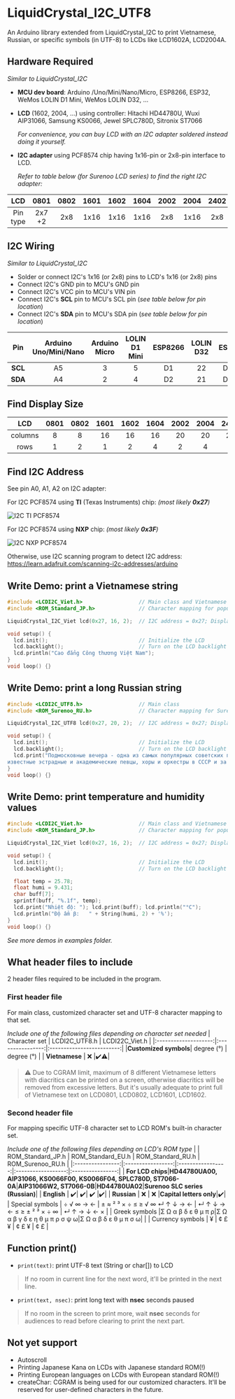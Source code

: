 # LiquidCrystal_I2C_UTF8
An Arduino library extended from LiquidCrystal_I2C to print Vietnamese, Russian, or specific symbols (in UTF-8) to LCDs like LCD1602A, LCD2004A.

## Hardware Required
*Similar to LiquidCrystal_I2C*
- **MCU dev board**: Arduino /Uno/Mini/Nano/Micro, ESP8266, ESP32, WeMos LOLIN D1 Mini, WeMos LOLIN D32, ...
- **LCD** (1602, 2004, ...) using controller:
  Hitachi HD44780U, Wuxi AIP31066, Samsung KS0066, Jewel SPLC780D, Sitronix ST7066

  *For convenience, you can buy LCD with an I2C adapter soldered instead doing it yourself.*
- **I2C adapter** using PCF8574 chip having 1x16-pin or 2x8-pin interface to LCD.

  *Refer to table below (for Surenoo LCD series) to find the right I2C adapter:*

|   LCD  | 0801 | 0802 | 1601 | 1602 | 1604 | 2002 | 2004 | 2402 | 4002 | 4004 |
|:------:|:----:|:----:|:----:|:----:|:----:|:----:|:----:|:----:|:----:|:----:|
|Pin type|2x7 +2|  2x8 | 1x16 | 1x16 | 1x16 | 2x8  | 1x16 |  2x8 |  2x8 |  2x8 |

## I2C Wiring
*Similar to LiquidCrystal_I2C*
- Solder or connect I2C's 1x16 (or 2x8) pins to LCD's 1x16 (or 2x8) pins
- Connect I2C's GND pin to MCU's GND pin
- Connect I2C's VCC pin to MCU's VIN pin
- Connect I2C's **SCL** pin to MCU's SCL pin (*see table below for pin location*)
- Connect I2C's **SDA** pin to MCU's SDA pin (*see table below for pin location*)

|    Pin  | Arduino Uno/Mini/Nano | Arduino Micro | LOLIN D1 Mini | ESP8266 | LOLIN D32 | ESP32 |
|:-------:|:---------------------:|:-------------:|:-------------:|:-------:|:-----:|:-----:|
| **SCL** |           A5          |       3       |        5      |   D1    |  22   |  D22  |
| **SDA** |           A4          |       2       |        4      |   D2    |  21   |  D21  |

## Find Display Size
|  LCD  | 0801 | 0802 | 1601 | 1602 | 1604 | 2002 | 2004 | 2402 | 4002 | 4004 |
|:-----:|:----:|:----:|:----:|:----:|:----:|:----:|:----:|:----:|:----:|:----:|
|columns|   8  |   8  |  16  |  16  |  16  |  20  |  20  |  24  |  40  |  40  |
|  rows |   1  |   2  |   1  |   2  |   4  |   2  |   4  |   2  |   2  |   4  |

## Find I2C Address
See pin A0, A1, A2 on I2C adapter:

For I2C PCF8574 using **TI** (Texas Instruments) chip: *(most likely **0x27**)*

![I2C TI PCF8574](https://lastminuteengineers.com/wp-content/uploads/arduino/I2C-LCD-Address-Selection-Jumper-Table-for-TI.png)

For I2C PCF8574 using **NXP** chip: *(most likely **0x3F**)*

![I2C NXP PCF8574](https://lastminuteengineers.com/wp-content/uploads/arduino/I2C-LCD-Address-Selection-Jumper-Table-for-NXP.png)

Otherwise, use I2C scanning program to detect I2C address:
https://learn.adafruit.com/scanning-i2c-addresses/arduino

## Write Demo: print a Vietnamese string
```C++
#include <LCDI2C_Viet.h>                  // Main class and Vietnamese customized characters
#include <ROM_Standard_JP.h>              // Character mapping for popular LCDs (Japanese ROM)

LiquidCrystal_I2C_Viet lcd(0x27, 16, 2);  // I2C address = 0x27; Display columns = 16, rows = 2

void setup() {
  lcd.init();                             // Initialize the LCD
  lcd.backlight();                        // Turn on the LCD backlight
  lcd.println("Cao đẳng Công thương Việt Nam");
}
void loop() {}
```

## Write Demo: print a long Russian string
```C++
#include <LCDI2C_UTF8.h>                  // Main class
#include <ROM_Surenoo_RU.h>               // Character mapping for Surenoo LCDs (Russian ROM)

LiquidCrystal_I2C_UTF8 lcd(0x27, 20, 2);  // I2C address = 0x27; Display columns = 20, rows = 2

void setup() {
  lcd.init();                             // Initialize the LCD
  lcd.backlight();                        // Turn on the LCD backlight
  lcd.print("Подмосковные вечера - одна из самых популярных советских песен, её исполняли \
известные эстрадные и академические певцы, хоры и оркестры в СССР и за рубежом.", 3);
}
void loop() {}
```

## Write Demo: print temperature and humidity values
```C++
#include <LCDI2C_Viet.h>                  // Main class and Vietnamese customized characters
#include <ROM_Standard_JP.h>              // Character mapping for popular LCDs (Japanese ROM)

LiquidCrystal_I2C_Viet lcd(0x27, 16, 2);  // I2C address = 0x27; Display columns = 16, rows = 2

void setup() {
  lcd.init();                             // Initialize the LCD
  lcd.backlight();                        // Turn on the LCD backlight

  float temp = 25.78;
  float humi = 9.431;
  char buff[7];
  sprintf(buff, "%.1f", temp);
  lcd.print("Nhiệt độ: "); lcd.print(buff); lcd.println("°C");
  lcd.println("Độ ẩm β:   " + String(humi, 2) + '%');
}
void loop() {}
```

*See more demos in examples folder.*

## What header files to include
2 header files required to be included in the program.
### First header file
For main class, customized character set and UTF-8 character mapping to that set.

*Include one of the following files depending on character set needed*
|     Character set    |  LCDI2C_UTF8.h   |       LCDI22C_Viet.h      |
|:--------------------:|:----------------:|:-------------------------:|
|**Customized symbols**|    degree (°)    |         degree (°)        |
|    **Vietnamese**    |        :x:       |:heavy_check_mark::warning:|
> :warning: Due to CGRAM limit, maximum of 8 different Vietnamese letters with diacritics can be printed on a screen, otherwise diacritics will be removed from excessive letters.
> But it's usually adequate to print full of Vietnamese text on LCD0801, LCD0802, LCD1601, LCD1602.

### Second header file
For mapping specific UTF-8 character set to LCD ROM's built-in character set.

*Include one of the following files depending on LCD's ROM type*
|                  | ROM_Standard_JP.h | ROM_Standard_EU.h |  ROM_Standard_RU.h | ROM_Surenoo_RU.h |
|:----------------:|:-----------------:|:-----------------:|:------------------:|:----------------:|
| **For LCD chips**|**HD44780UA00, AIP31066, KS0066F00, KS0066F04, SPLC780D, ST7066-0A**|**AIP31066W2, ST7066-0B**|**HD44780UA02**|**Surenoo SLC series (Russian)**|
|    **English**   | :heavy_check_mark:| :heavy_check_mark:| :heavy_check_mark: |:heavy_check_mark:|
|    **Russian**   |        :x:        |        :x:        |**Capital letters only**|:heavy_check_mark:|
|  Special symbols | ÷ √ ∞ → ← | ± ≈ ² ³ × ÷ ≤ ≥ √ ∞ ↵ ↑ ↓ → ← | ↵ ↑ ↓ → ← ≤ ≥ ± ² ³ × ÷ ∞ | ↵ ↑ → ↓ ← × |
|   Greek symbols  |Σ Ω α β δ ε θ μ π ρ|Σ Ω α β γ δ ε η θ μ π ρ σ ψ ω|Σ Ω α β δ ε θ μ π σ ω|       |
| Currency symbols |          ¥        |       ¢ £ ¥       |        ¢ £ ¥       |        ¢ £       |

## Function print()
- `print(text)`: print UTF-8 text (String or char[]) to LCD
> If no room in current line for the next word, it'll be printed in the next line.
- `print(text, nsec)`: print long text with **nsec** seconds paused
> If no room in the screen to print more, wait **nsec** seconds for audiences to read before clearing to print the next part.

## Not yet support
- Autoscroll
- Printing Japanese Kana on LCDs with Japanese standard ROM(!)
- Printing European languages on LCDs with European standard ROM(!)
- createChar: CGRAM is being used for our customized characters. It'll be reserved for user-defined characters in the future.
